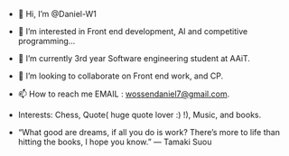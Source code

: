 - 👋 Hi, I’m @Daniel-W1
- 👀 I’m interested in Front end development, AI and competitive programming...
- 🌱 I’m currently 3rd year Software engineering student at AAiT.
- 💞️ I’m looking to collaborate on Front end work, and CP.
- 📫 How to reach me  EMAIL : wossendaniel7@gmail.com.
- Interests: Chess, Quote( huge quote lover :) !), Music, and books.

- “What good are dreams, if all you do is work? There’s more to life than hitting the books, I hope you know.” — Tamaki Suou

<!---
Daniel-W1/Daniel-W1 is a ✨ special ✨ repository because its `README.md` (this file) appears on your GitHub profile.
You can click the Preview link to take a look at your changes.
--->
